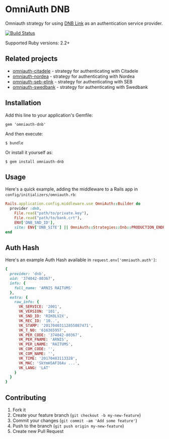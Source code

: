 # OmniAuth DNB

Omniauth strategy for using [DNB Link](https://www.dnb.lv/en/business/acceptance-payments-and-customer-authentication-online-dnb-link) as an authentication service provider.

[![Build Status](https://travis-ci.org/mak-it/omniauth-dnb.svg?branch=master)](https://travis-ci.org/mak-it/omniauth-dnb)

Supported Ruby versions: 2.2+

## Related projects

- [omniauth-citadele](https://github.com/mak-it/omniauth-citadele) - strategy for authenticating with Citadele
- [omniauth-nordea](https://github.com/mak-it/omniauth-nordea) - strategy for authenticating with Nordea
- [omniauth-seb-elink](https://github.com/mak-it/omniauth-seb-elink) - strategy for authenticating with SEB
- [omniauth-swedbank](https://github.com/mak-it/omniauth-swedbank) - strategy for authenticating with Swedbank

## Installation

Add this line to your application's Gemfile:

    gem 'omniauth-dnb'

And then execute:

    $ bundle

Or install it yourself as:

    $ gem install omniauth-dnb

## Usage

Here's a quick example, adding the middleware to a Rails app
in `config/initializers/omniauth.rb`:

```ruby
Rails.application.config.middleware.use OmniAuth::Builder do
  provider :dnb,
    File.read("path/to/private.key"),
    File.read("path/to/bank.crt"),
    ENV['DNB_SND_ID'],
    site: ENV['DNB_SITE'] || OmniAuth::Strategies::Dnb::PRODUCTION_ENDPOINT
end
```

## Auth Hash

Here's an example Auth Hash available in `request.env['omniauth.auth']`:

```ruby
{
  provider: 'dnb',
  uid: '374042-80367',
  info: {
    full_name: 'ARNIS RAITUMS'
  },
  extra: {
    raw_info: {
      VK_SERVICE: '2001',
      VK_VERSION: '101',
      VK_SND_ID: 'RIKOLV2X',
      VK_REC_ID: '10..',
      VK_STAMP: '20170403112855087471',
      VK_T_NO: '616365957',
      VK_PER_CODE: '374042-80367',
      VK_PER_FNAME: 'ARNIS',
      VK_PER_LNAME: 'RAITUMS',
      VK_COM_CODE: '',
      VK_COM_NAME: '',
      VK_TIME: '20170403113328',
      VK_MAC: 'SkYmH5AFI6Av ...',
      VK_LANG: 'LAT'
    }
  }
}
```

## Contributing

1. Fork it
2. Create your feature branch (`git checkout -b my-new-feature`)
3. Commit your changes (`git commit -am 'Add some feature'`)
4. Push to the branch (`git push origin my-new-feature`)
5. Create new Pull Request
